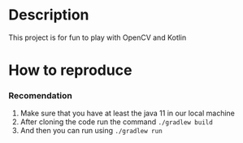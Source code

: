 # Description
This project is for fun to play with OpenCV and Kotlin

# How to reproduce
### Recomendation
1. Make sure that you have at least the java 11 in our local machine
2. After cloning the code run the command `./gradlew build`
3. And then you can run using `./gradlew run`